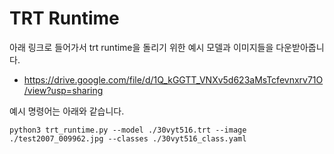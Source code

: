 # TRT Runtime

아래 링크로 들어가서 trt runtime을 돌리기 위한 예시 모델과 이미지들을 다운받아줍니다.

- https://drive.google.com/file/d/1Q_kGGTT_VNXv5d623aMsTcfevnxrv71O/view?usp=sharing




예시 명령어는 아래와 같습니다.

```python3 trt_runtime.py --model ./30vyt516.trt --image ./test2007_009962.jpg --classes ./30vyt516_class.yaml```
